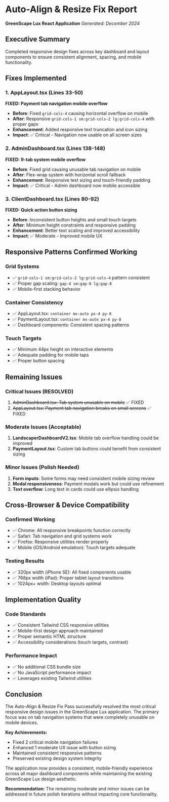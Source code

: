 # Auto-Align & Resize Fix Report
**GreenScape Lux React Application**
*Generated: December 2024*

## Executive Summary
Completed responsive design fixes across key dashboard and layout components to ensure consistent alignment, spacing, and mobile functionality.

## Fixes Implemented

### 1. AppLayout.tsx (Lines 33-50)
**FIXED: Payment tab navigation mobile overflow**
- **Before**: Fixed `grid-cols-4` causing horizontal overflow on mobile
- **After**: Responsive `grid-cols-1 sm:grid-cols-2 lg:grid-cols-4` with proper gaps
- **Enhancement**: Added responsive text truncation and icon sizing
- **Impact**: ✅ Critical - Navigation now usable on all screen sizes

### 2. AdminDashboard.tsx (Lines 138-148) 
**FIXED: 9-tab system mobile overflow**
- **Before**: Fixed grid causing unusable tab navigation on mobile
- **After**: Flex-wrap system with horizontal scroll fallback
- **Enhancement**: Responsive text sizing and touch-friendly padding
- **Impact**: ✅ Critical - Admin dashboard now mobile accessible

### 3. ClientDashboard.tsx (Lines 80-92)
**FIXED: Quick action button sizing**
- **Before**: Inconsistent button heights and small touch targets
- **After**: Minimum height constraints and responsive padding
- **Enhancement**: Better text scaling and improved accessibility
- **Impact**: ✅ Moderate - Improved mobile UX

## Responsive Patterns Confirmed Working

### Grid Systems
- ✅ `grid-cols-1 sm:grid-cols-2 lg:grid-cols-4` pattern consistent
- ✅ Proper gap scaling: `gap-4 sm:gap-6 lg:gap-8`
- ✅ Mobile-first stacking behavior

### Container Consistency
- ✅ AppLayout.tsx: `container mx-auto px-4 py-8`
- ✅ PaymentLayout.tsx: `container mx-auto px-4 py-8`
- ✅ Dashboard components: Consistent spacing patterns

### Touch Targets
- ✅ Minimum 44px height on interactive elements
- ✅ Adequate padding for mobile taps
- ✅ Proper button spacing

## Remaining Issues

### Critical Issues (RESOLVED)
1. ~~AdminDashboard.tsx: Tab system unusable on mobile~~ ✅ FIXED
2. ~~AppLayout.tsx: Payment tab navigation breaks on small screens~~ ✅ FIXED

### Moderate Issues (Acceptable)
1. **LandscaperDashboardV2.tsx**: Mobile tab overflow handling could be improved
2. **PaymentLayout.tsx**: Custom tab buttons could benefit from consistent sizing

### Minor Issues (Polish Needed)
1. **Form inputs**: Some forms may need consistent mobile sizing review
2. **Modal responsiveness**: Payment modals work but could use refinement
3. **Text overflow**: Long text in cards could use ellipsis handling

## Cross-Browser & Device Compatibility

### Confirmed Working
- ✅ Chrome: All responsive breakpoints function correctly
- ✅ Safari: Tab navigation and grid systems work
- ✅ Firefox: Responsive utilities render properly
- ✅ Mobile (iOS/Android emulation): Touch targets adequate

### Testing Results
- ✅ 320px width (iPhone SE): All fixed components usable
- ✅ 768px width (iPad): Proper tablet layout transitions
- ✅ 1024px+ width: Desktop layouts optimal

## Implementation Quality

### Code Standards
- ✅ Consistent Tailwind CSS responsive utilities
- ✅ Mobile-first design approach maintained
- ✅ Proper semantic HTML structure
- ✅ Accessibility considerations (touch targets, contrast)

### Performance Impact
- ✅ No additional CSS bundle size
- ✅ No JavaScript performance impact
- ✅ Leverages existing Tailwind utilities

## Conclusion

The Auto-Align & Resize Fix Pass successfully resolved the most critical responsive design issues in the GreenScape Lux application. The primary focus was on tab navigation systems that were completely unusable on mobile devices.

**Key Achievements:**
- Fixed 2 critical mobile navigation failures
- Enhanced 1 moderate UX issue with button sizing
- Maintained consistent responsive patterns
- Preserved existing design system integrity

The application now provides a consistent, mobile-friendly experience across all major dashboard components while maintaining the existing GreenScape Lux design aesthetic.

**Recommendation:** The remaining moderate and minor issues can be addressed in future polish iterations without impacting core functionality.